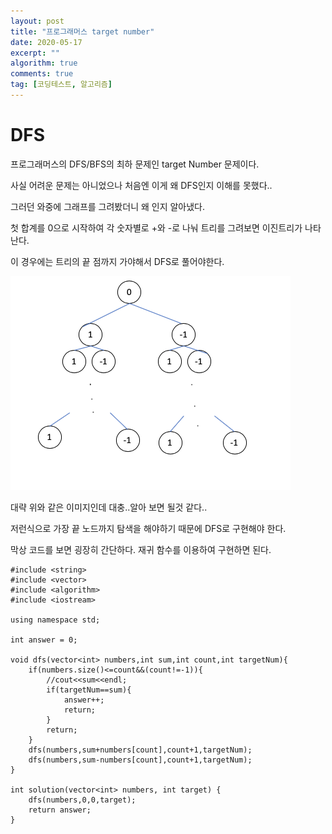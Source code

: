 ```yaml
---
layout: post
title: "프로그래머스 target number"
date: 2020-05-17
excerpt: ""
algorithm: true
comments: true
tag: [코딩테스트, 알고리즘]
---
```

# DFS
프로그래머스의 DFS/BFS의 최하 문제인 target Number 문제이다.

사실 어려운 문제는 아니었으나 처음엔 이게 왜 DFS인지 이해를 못했다..

그러던 와중에 그래프를 그려봤더니 왜 인지 알아냈다.

첫 합계를 0으로 시작하여 각 숫자별로 +와 -로 나눠 트리를 그려보면 이진트리가 나타난다.

이 경우에는 트리의 끝 점까지 가야해서 DFS로 풀어야한다.

![장고 이미지](/assets/img/post_img/targetNum.png)

대략 위와 같은 이미지인데 대충..알아 보면 될것 같다..

저런식으로 가장 끝 노드까지 탐색을 해야하기 때문에 DFS로 구현해야 한다.

막상 코드를 보면 굉장히 간단하다. 재귀 함수를 이용하여 구현하면 된다.

    #include <string>
    #include <vector>
    #include <algorithm>
    #include <iostream>

    using namespace std;

    int answer = 0;

    void dfs(vector<int> numbers,int sum,int count,int targetNum){
        if(numbers.size()<=count&&(count!=-1)){
            //cout<<sum<<endl;
            if(targetNum==sum){
                answer++;
                return;
            }
            return;
        }
        dfs(numbers,sum+numbers[count],count+1,targetNum);
        dfs(numbers,sum-numbers[count],count+1,targetNum);
    }

    int solution(vector<int> numbers, int target) {
        dfs(numbers,0,0,target);
        return answer;
    }

